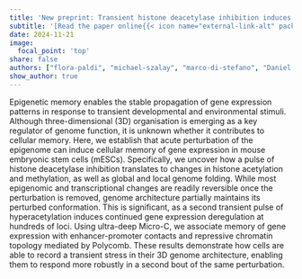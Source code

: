 ```yaml
---
title: 'New preprint: Transient histone deacetylase inhibition induces cellular memory of gene expression and three-dimensional genome folding!'
subtitle: '[Read the paper online{{< icon name="external-link-alt" pack="fas" >}}](https://www.biorxiv.org/content/10.1101/2024.11.21.624660v1) or [download it here {{< icon name="file-pdf" pack="fas" >}}](https://vloubiere.github.io/website/publication/paldi-2024/paldi-2024.pdf).<br> Congrats Flora!'
date: 2024-11-21
image:
  focal_point: 'top'
share: false  
authors: ["flora-paldi", "michael-szalay", "marco-di-stefano", "Daniel jost", "hadrien-reboul", "giacomo-cavalli"]  # slugs of author profiles
show_author: true
---
```


<!--more-->

Epigenetic memory enables the stable propagation of gene expression patterns in response to transient developmental and environmental stimuli. Although three-dimensional (3D) organisation is emerging as a key regulator of genome function, it is unknown whether it contributes to cellular memory. Here, we establish that acute perturbation of the epigenome can induce cellular memory of gene expression in mouse embryonic stem cells (mESCs). Specifically, we uncover how a pulse of histone deacetylase inhibition translates to changes in histone acetylation and methylation, as well as global and local genome folding. While most epigenomic and transcriptional changes are readily reversible once the perturbation is removed, genome architecture partially maintains its perturbed conformation. This is significant, as a second transient pulse of hyperacetylation induces continued gene expression deregulation at hundreds of loci. Using ultra-deep Micro-C, we associate memory of gene expression with enhancer-promoter contacts and repressive chromatin topology mediated by Polycomb. These results demonstrate how cells are able to record a transient stress in their 3D genome architecture, enabling them to respond more robustly in a second bout of the same perturbation.
